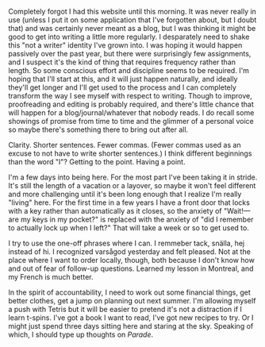 Completely forgot I had this website until this morning. It was never really in use (unless I put it on some application that I've forgotten about, but I doubt that) and was certainly never meant as a blog, but I was thinking it might be good to get into writing a little more regularly. I desparately need to shake this "not a writer" identity I've grown into. I was hoping it would happen passively over the past year, but there were surprisingly few assignments, and I suspect it's the kind of thing that requires frequency rather than length. So some conscious effort and discipline seems to be required. I'm hoping that I'll start at this, and it will just happen naturally, and ideally they'll get longer and I'll get used to the process and I can completely transform the way I see myself with respect to writing. Though to improve, proofreading and editing is probably required, and there's little chance that will happen for a blog/journal/whatever that nobody reads. I do recall some showings of promise from time to time and the glimmer of a personal voice so maybe there's something there to bring out after all.

Clarity. Shorter sentences. Fewer commas. (Fewer commas used as an excuse to not have to write shorter sentences.) I think different beginnings than the word "I"? Getting to the point. Having a point.

I'm a few days into being here. For the most part I've been taking it in stride. It's still the length of a vacation or a layover, so maybe it won't feel different and more challenging until it's been long enough that I realize I'm really "living" here. For the first time in a few years I have a front door that locks with a key rather than automatically as it closes, so the anxiety of "Wait!—are my keys in my pocket?" is replaced with the anxiety of "did I remember to actually lock up when I left?" That will take a week or so to get used to.

I try to use the one-off phrases where I can. I remmeber tack, snälla, hej instead of hi. I recognized varsågod yesterday and felt pleased. Not at the place where I want to order locally, though, both because I don't know how and out of fear of follow-up questions. Learned my lesson in Montreal, and my French is much better.

In the spirit of accountability, I need to work out some financial things, get better clothes, get a jump on planning out next summer. I'm allowing myself a push with Tetris but it will be easier to pretend it's not a distraction if I learn t-spins. I've got a book I want to read, I've got new recipes to try. Or I might just spend three days sitting here and staring at the sky. Speaking of which, I should type up thoughts on _Parade_.

